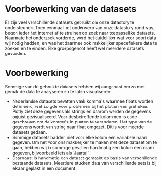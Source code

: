 # Voorbewerking van de datasets

Er zijn veel verschillende datasets gebruikt om onze datastory te ondersteunen. Toen eenmaal het onderwerp van onze datastory rond was, begon ieder het internet af te struinen op zoek naar toepasselijke datasets. Naarmate het onderzoek vorderde, werd het duidelijker wat voor soort data wij nodig hadden, en was het daarmee ook makkelijker specefiekere data te zoeken en te vinden. Elke groepsgenoot heeft wel meerdere datasets gevonden. 

# Voorbewerking 

Sommige van de gebruikte datasets hebben wij aangepast om zo met gemak de data te analyseren en te laten visualiseren:
- Nederlandse datasets bevatten vaak komma's waarmee floats worden definieerd, wat zorgde voor problemen bij het plotten van grafieken. Plotly ziet deze gegevens als strings en daarom werden de gegevens onjuist gevisualiseerd. Voor desbetreffende kolommen is code geschreven om de komma's in punten te veranderen. Het type van de gegevens wordt van string naar float omgezet. Dit is voor meerde datasets gedaan. 
- Sommige datasets hadden niet voor elke kolom een variabele naam gegeven. Om het voor ons makkelijker te maken met deze dataset om te gaan, hebben wij in sommige gevallen handmatig een kolom een naam gegeven, bijvoorbeeld iets als 'Jaartal'.
- Daarnaast is handmatig een dataset gemaakt op basis van verschillende bestaande datasets. Meerdere stukken data van verschillende sets is bij elkaar geplakt in een document.